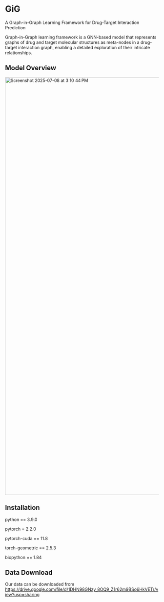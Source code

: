 # GiG
A Graph-in-Graph Learning Framework for Drug-Target Interaction Prediction

Graph-in-Graph learning framework is a GNN-based model that represents graphs of drug and target molecular structures as meta-nodes in a drug-target interaction graph, enabling a detailed exploration of their intricate relationships.

## Model Overview
<img width="1370" alt="Screenshot 2025-07-08 at 3 10 44 PM" src="https://github.com/user-attachments/assets/b81dc2ad-ce9c-4f8f-bbb7-c602145ca92f" />

## Installation
python == 3.9.0

pytorch = 2.2.0

pytorch-cuda == 11.8

torch-geometric == 2.5.3

biopython == 1.84

## Data Download
Our data can be downloaded from https://drive.google.com/file/d/1DHN98GNzy_8OQ9_Z1r62m9BSo6HkVETr/view?usp=sharing
